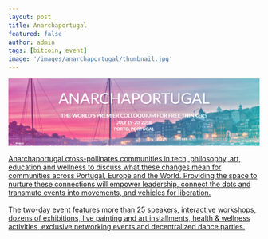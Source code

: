 ```yaml
---
layout: post
title: Anarchaportugal
featured: false
author: admin
tags: [bitcoin, event]
image: '/images/anarchaportugal/thumbnail.jpg'
---
```


<a href="https://anarchaportugal.com/">
  <img src="/images/anarchaportugal/banner.jpg" alt="AnarchaPortugal">
<p>
Anarchaportugal cross-pollinates communities in tech, philosophy, art, education and wellness to discuss what these changes mean for communities across Portugal, Europe and the World. Providing the space to nurture these connections will empower leadership, connect the dots and transmute events into movements, and vehicles for liberation.
<br>
<br>
The two-day event features more than 25 speakers, interactive workshops, dozens of exhibitions, live painting and art installments, health & wellness activities, exclusive networking events and decentralized dance parties.
  </p>

